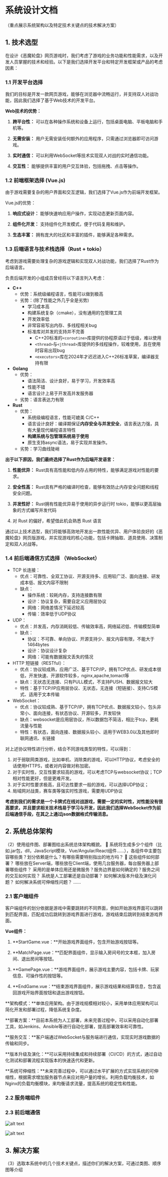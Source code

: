 # 系统设计文档

（重点展示系统架构以及特定技术关键点的技术解决方案）

## 1. 技术选型

在设计《恶魔轮盘》网页游戏时，我们考虑了游戏的业务功能和性能需求，以及开发人员掌握的技术和经验。以下是我们选择开发平台和特定开发框架或产品的考虑因素：

### 1.1 开发平台选择

我们的目标是开发一款网页游戏，能够在浏览器中流畅运行，并支持双人对战功能，因此我们选择了基于Web技术的开发平台。

**Web技术的优势：**

1. **跨平台性：** 可以在各种操作系统和设备上运行，包括桌面电脑、平板电脑和手机等。

2. **无需安装：** 用户无需安装任何额外的应用程序，只需通过浏览器即可访问游戏。

3. **实时通信：** 可以利用WebSocket等技术实现双人对战的实时通信功能。

4. **交互性：** 能够提供丰富的用户交互体验，包括拖拽、点击等操作。

### 1.2 前端框架选择 (Vue.js)

由于游戏需要复杂的用户界面和交互逻辑，我们选择了Vue.js作为前端开发框架。

Vue.js的优势：

1. **响应式设计：** 能够快速响应用户操作，实现动态更新页面内容。

2. **组件化开发：** 支持组件化开发模式，便于代码复用和维护。

3. **生态丰富：** 拥有庞大的社区和丰富的插件，能够满足各种需求。

### 1.3 后端语言与技术栈选择（Rust + tokio）

考虑到游戏需要处理复杂的游戏逻辑和实现双人对战功能，我们选择了Rust作为后端语言。

负责后端开发的小组成员曾经将以下语言列入考虑：

- **C++**
  - 优势：系统级编程语言，性能可以做到极高
  - 劣势：(除了性能之外几乎全是劣势)
    - 学习成本高
    - 构建系统复杂（cmake），没有通用的包管理工具
    - 开发效率低
    - 非常容易写出内存、多线程相关bug
    - 标准库对并发的支持并不完善
      - C++20标准的`<coroutine>`库提供的协程原语过于低级，难以使用
      - `<thread>`与`<jthread>`库提供的多线程操作，较难使用，且在使用时容易出现bug
      - `<executors>`库在2024年才迟迟进入C++26标准草案，编译器支持有限
- **Golang**
  - 优势：
    - 语法简洁、设计良好，易于学习，开发效率高
    - 性能不错
    - 语言设计上易于开发高并发服务器
  - 劣势：语言表达力有限
- **Rust**
  - 优势：
    - 系统级编程语言，性能可媲美 C/C++
    - 语言设计良好：编译期保证**内存安全与并发安全**，语言表达力强，具有大量现代编程语言特性
    - **构建系统与包管理系统易于使用**
    - 原生支持async语法，易于实现并发操作。
  - 劣势：学习曲线陡峭



**出于以下原因，我们最终选择了Rust作为后端开发语言：**

1. **性能优异：** Rust具有高性能和低内存占用的特性，能够满足游戏对性能的要求。

2. **安全性高：** Rust具有严格的编译时检查，能够有效防止内存安全问题和线程安全问题。

3. **并发性好：** Rust拥有性能优异易于使用的异步运行时 tokio，能够以更高层抽象的方式编写并发代码

4. 对 Rust 的偏好，希望借此机会熟悉 Rust 语言



通过以上技术选型，我们将能够高效地开发出一款性能优异、用户体验良好的《恶魔轮盘》网页版游戏，并实现游戏的核心功能，包括卡牌抽取、道具使用、决策制定和双人对战等。



### 1.4 前后端通信方式选择 （WebSocket）

- TCP 长连接：
  - 优点：可靠性、全双工协议、开源支持多、应用较广泛、面向连接、研发成本低、报文内容不限制
  - 缺点：
    - 操作系统：较耗内存，支持连接数有限
    - 设计：协议复杂，需要自定义应用层协议
    - 网络：网络差情况下延迟较高
    - 传输：效率低于UDP协议
- UDP：
  - 优点：并发高，内存消耗较低、传输效率高，网络延迟低、传输模型简单
  - 缺点：
    - 协议：不可靠、单向协议、开源支持少、报文内容有限，不能大于1464bytes
    - 设计：协议设计复杂
    - 网络：可能有数据报文丢失的情况
- HTTP 短链接（RESTful）：
  - 优点：协议较成熟，应用广泛、基于TCP/IP，拥有TCP优点、研发成本很低，开发快速、开源软件较多，nginx,apache,tomact等
  - 缺点：无状态无连接、只有PULL模式，不支持PUSH、数据报文较大
  - 特性：基于TCP/IP应用层协议、无状态，无连接（短链接）、支持C/S模式、适用于文本传输
- WebSocket：
  - 优点：协议较成熟、基于TCP/IP，拥有TCP优点、数据报文较小，包头非常小、面向连接，有状态协议、开源较多，开发较快
  - 缺点：websocket是应用层协议，所以数据包不简洁，相比于tcp，更耗流量与性能
  - 特性：有状态，面向连接、数据报头较小、适用于WEB3.0以及其他即时联网通讯、长链接

对上述协议特性进行分析，结合不同游戏类型的特性，可以得到：

1. 对于弱联网类游戏，比如单机、消除类的游戏，可以HTTP协议，考虑安全的话使用HTTPS，或者对内容做对称加密。
2. 对于实时性，交互性要求较高的游戏，可以考虑TCP与websocket协议；TCP相对性能更好，但是更难开发。
3. 对于实时性要求极高，且可达性要求一般的游戏，可以选择UDP协议；
4. 局域网对战类，赛车类等强实时性游戏，需要用UDP协议



**考虑到我们的需求是一个卡牌式在线对战游戏，需要一定的实时性，对性能没有很高要求，并且要求相关技术栈易于学习与开发，因此我们选择WebSocket作为前后端通信手段，在其之上通过json数据格式传输消息。**



## 2. 系统总体架构

（2）使用组件图、部署图给出系统总体架构概貌。
	系统将生成多少个组件（比如.jar包，dll，JavaScript模块，Vue/Angular/React组件……），各组件中主要包容哪些类？划分依赖是什么？有哪些需要特别指出的地方吗？
	这些组件如何部署？
哪些放在Server端，哪些放在Client端，使用几台服务器，每台服务器上部署哪些组件？
采用的是单体应用还是微服务？服务边界是如何确定的？服务之间的交互如何实现？
系统是人工部署还是自动部署？
如何解决版本升级及演化问题？
如何解决系统可伸缩性问题？
……

### 2.1 客户端组件

客户端组件的划分依据是游戏中需要跳转的不同界面，例如开始游戏界面可以跳转到匹配界面，匹配成功后跳转到游戏界面进行游戏，游戏结束后跳转到结束游戏界面。

**Vue组件：**

1. **StartGame.vue：**开始游戏界面组件，包含开始游戏按钮等。

2. **MatchPage.vue：**匹配界面组件，显示输入房间号的文本框，加入房间、退出房间等按钮。

3. **GamePage.vue：**游戏界面组件，展示游戏主要内容，包括卡牌、玩家信息、可操作性的按钮等。

4. **EndGame.vue：**结束游戏界面组件，展示游戏结果和结算信息，包含返回游戏开始界面按钮和退出游戏按钮。

**架构模式：**单体应用架构。由于游戏规模相对较小，采用单体应用架构可以简化开发和部署过程，降低系统复杂度。

**部署方案：**目前本系统为人工部署，未来完善过程中，可以采用自动化部署工具，如Jenkins、Ansible等进行自动化部署，提高部署效率和可靠性。

**服务交互：**客户端通过WebSocket与服务端进行通信，实现实时游戏数据的传输和同步。

**版本升级及演化：**可以采用持续集成和持续部署（CI/CD）的方式，通过自动化测试和部署流程实现版本的快速迭代和更新。

**系统可伸缩性：**未来完善过程中，可以通过水平扩展的方式实现系统的可伸缩性，根据需求增加服务器节点来应对用户量的增长。利用负载均衡技术，如Nginx的负载均衡模块，来均衡请求流量，提高系统的稳定性和性能。

### 2.2 服务端组件



### 2.3 前后端通信


![alt text](room_seq.svg)


![alt text](game_logic_seq.svg)

## 3. 解决方案

（3）选取本系统中的几个技术关键点，描述你们的解决方案，可通过类图、顺序图等介绍

